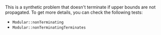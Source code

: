 
This is a synthetic problem that doesn't terminate if upper bounds are not propagated. To get more details,
you can check the following tests:

- `Modular::nonTerminating`
- `Modular::nonTerminatingTerminates`

